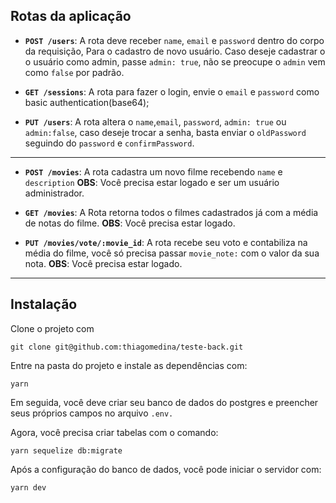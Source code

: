 

## Rotas da aplicação


- **`POST /users`**: A rota deve receber `name`, `email` e `password` dentro do corpo da requisição, Para o cadastro de novo usuário. Caso deseje cadastrar o o usuário como admin, passe `admin: true`, não se preocupe o `admin` vem como `false` por padrão.


- **`GET /sessions`**: A rota para fazer o login, envie o `email` e `password` como basic authentication(base64);


- **`PUT /users`**: A rota  altera o `name`,`email`, `password`, `admin: true` ou `admin:false`, caso deseje trocar a senha, basta enviar o `oldPassword` seguindo do `password` e `confirmPassword`.

----

- **`POST /movies`**: A rota cadastra um novo filme recebendo `name` e `description` 
**OBS**: Você precisa estar logado e ser um usuário administrador.


- **`GET /movies`**: A Rota retorna todos o filmes cadastrados já com a média de notas do filme.
**OBS**: Você precisa estar logado.


- **`PUT /movies/vote/:movie_id`**: A rota recebe seu voto e contabiliza na média do filme, você só precisa passar `movie_note:` com o valor da sua nota.
**OBS**: Você precisa estar logado.


----

## Instalação

Clone o projeto com
```console
git clone git@github.com:thiagomedina/teste-back.git
``` 

Entre na pasta do projeto e instale as dependências com:

```console
yarn
```

Em seguida, você deve criar seu banco de dados do postgres  e preencher seus próprios campos no arquivo `.env.`

Agora, você precisa criar tabelas com o comando:

```console
yarn sequelize db:migrate
```
Após a configuração do banco de dados, você pode iniciar o servidor com:
```
yarn dev
```



